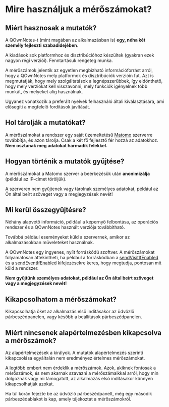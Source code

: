 # Mire használjuk a mérőszámokat?

## Miért hasznosak a mutatók?

A QOwnNotes-t (mint magában az alkalmazásban is) **egy, néha két személy fejleszti szabadidejében**.

A kiadások sok platformhoz és disztribúcióhoz készültek (gyakran ezek nagyon régi verziói). Fenntartásuk rengeteg munka.

A mérőszámok jelentik az egyetlen megbízható információforrást arról, hogy a QOwnNotes mely platformok és disztribúciók verzióin fut. Azt is megmutatják, hogy mely szolgáltatások a legnépszerűbbek, így eldönthető, hogy mely verziókat kell visszavonni, mely funkciók igényelnek több munkát, és melyeket alig használnak.

Ugyanez vonatkozik a preferált nyelvek felhasználó általi kiválasztására, ami elősegíti a megfelelő fordítások javítását.

## Hol tárolják a mutatókat?

A mérőszámokat a rendszer egy saját üzemeltetésű [Matomo](https://matomo.org/) szerverre továbbítja, és azon tárolja. Csak a két fő fejlesztő fér hozzá az adatokhoz. **Nem osztanak meg adatokat harmadik felekkel.**

## Hogyan történik a mutatók gyűjtése?

A mérőszámokat a Matomo szerver a beérkezésük után **anonimizálja** (például az IP-címet töröljük).

A szerveren nem gyűjtenek vagy tárolnak személyes adatokat, például az Ön által beírt szöveget vagy a megjegyzések nevét!

## Mi kerül összegyűjtésre?

Néhány alapvető információ, például a képernyő felbontása, az operációs rendszer és a QOwnNotes használt verziója továbbítható.

Továbbá például eseményeket küld a szervernek, amikor az alkalmazásokban műveleteket használnak.

A QOwnNotes egy ingyenes, nyílt forráskódú szoftver. A mérőszámokat folyamatosan áttekintheti, ha például a forráskódban a [sendVisitIfEnabled](https://github.com/pbek/QOwnNotes/search?q=sendVisitIfEnabled) és a [sendEventIfEnabled](https://github.com/pbek/QOwnNotes/search?q=sendEventIfEnabled) kifejezésekre keres, hogy megtudja, pontosan mit küld a rendszer.

**Nem gyűjtünk személyes adatokat, például az Ön által beírt szöveget vagy a megjegyzések nevét!**

## Kikapcsolhatom a mérőszámokat?

Kikapcsolhatja őket az alkalmazás első indításakor az üdvözlő párbeszédpanelen, vagy később a beállítások párbeszédpanelen.

## Miért nincsenek alapértelmezésben kikapcsolva a mérőszámok?

Az alapértelmezések a királyok. A mutatók alapértelmezés szerinti kikapcsolása egyáltalán nem eredményez értelmes mérőszámokat.

A legtöbb embert nem érdeklik a mérőszámok. Azok, akiknek fontosak a mérőszámok, és nem akarnak szavazni a mérőszámaikkal arról, hogy min dolgoznak vagy mi támogatott, az alkalmazás első indításakor könnyen kikapcsolhatják azokat.

Ha túl korán fejezte be az üdvözlő párbeszédpanelt, még egy második párbeszédablakot is kap, amely tájékoztat a mérőszámokról.
